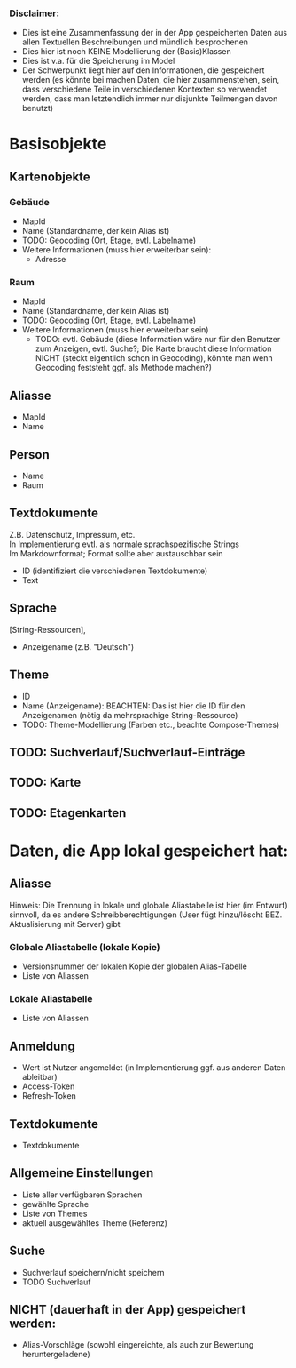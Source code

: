 ### Disclaimer: 
- Dies ist eine Zusammenfassung der in der App gespeicherten Daten aus allen Textuellen Beschreibungen und mündlich besprochenen
- Dies hier ist noch KEINE Modellierung der (Basis)Klassen
- Dies ist v.a. für die Speicherung im Model
- Der Schwerpunkt liegt hier auf den Informationen, die gespeichert werden (es könnte bei machen Daten, die hier zusammenstehen, sein, dass verschiedene Teile in verschiedenen Kontexten so verwendet werden, dass man letztendlich immer nur disjunkte Teilmengen davon benutzt)

# Basisobjekte
## Kartenobjekte
### Gebäude
- MapId
- Name (Standardname, der kein Alias ist)
- TODO: Geocoding (Ort, Etage, evtl. Labelname)
- Weitere Informationen (muss hier erweiterbar sein):
    - Adresse
### Raum
- MapId
- Name (Standardname, der kein Alias ist)
- TODO: Geocoding (Ort, Etage, evtl. Labelname)
- Weitere Informationen (muss hier erweiterbar sein)
    - TODO: evtl. Gebäude (diese Information wäre nur für den Benutzer zum Anzeigen, evtl. Suche?; Die Karte braucht diese Information NICHT (steckt eigentlich schon in Geocoding), könnte man wenn Geocoding feststeht ggf. als Methode machen?)

## Aliasse
- MapId
- Name

## Person
- Name
- Raum

## Textdokumente
Z.B. Datenschutz, Impressum, etc.\
In Implementierung evtl. als normale sprachspezifische Strings \
Im Markdownformat; Format sollte aber austauschbar sein
- ID (identifiziert die verschiedenen Textdokumente)
- Text

## Sprache
\[String-Ressourcen],
- Anzeigename (z.B. "Deutsch")

## Theme
- ID
- Name (Anzeigename): BEACHTEN: Das ist hier die ID für den Anzeigenamen (nötig da mehrsprachige String-Ressource)
- TODO: Theme-Modellierung (Farben etc., beachte Compose-Themes)

## TODO: Suchverlauf/Suchverlauf-Einträge

## TODO: Karte

## TODO: Etagenkarten


# Daten, die App lokal gespeichert hat:

## Aliasse
Hinweis: Die Trennung in lokale und globale Aliastabelle ist hier (im Entwurf) sinnvoll, da es andere Schreibberechtigungen (User fügt hinzu/löscht BEZ. Aktualisierung mit Server) gibt
### Globale Aliastabelle (lokale Kopie)
- Versionsnummer der lokalen Kopie der globalen Alias-Tabelle
- Liste von Aliassen
### Lokale Aliastabelle
- Liste von Aliassen

## Anmeldung
- Wert ist Nutzer angemeldet (in Implementierung ggf. aus anderen Daten ableitbar)
- Access-Token
- Refresh-Token

## Textdokumente
- Textdokumente

## Allgemeine Einstellungen
- Liste aller verfügbaren Sprachen
- gewählte Sprache
- Liste von Themes
- aktuell ausgewähltes Theme (Referenz)

## Suche
- Suchverlauf speichern/nicht speichern
- TODO Suchverlauf



## NICHT (dauerhaft in der App) gespeichert werden:
- Alias-Vorschläge (sowohl eingereichte, als auch zur Bewertung heruntergeladene)
